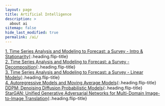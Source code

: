 ```yaml
---
layout: page
title: Artificial Intelligence
description: >
  about ai
sitemap: false
hide_last_modified: true
permalink: /ai/
---
```


[1. Time Series Analysis and Modeling to Forecast: a Survey - Intro & Stationarity]{:.heading.flip-title} \
[2. Time Series Analysis and Modeling to Forecast: a Survey - Decomposition]{:.heading.flip-title} \
[3. Time Series Analysis and Modeling to Forecast: a Survey - Linear Models]{:.heading.flip-title} \
[4. Autoregressive Models and Moving Average Models]{:.heading.flip-title} \
[DDPM: Denoising Diffusion Probabilistic Models]{:.heading.flip-title} \
[StarGAN: Unified Generative Adversarial Networks for Multi-Domain Image-to-Image Translation]{:.heading.flip-title}


[1. Time Series Analysis and Modeling to Forecast: a Survey - Intro & Stationarity]: /ai/2024-02-22-TS1
[2. Time Series Analysis and Modeling to Forecast: a Survey - Decomposition]: /ai/2024-02-24-TS2
[3. Time Series Analysis and Modeling to Forecast: a Survey - Linear Models]: /ai/2024-02-25-TS3
[4. Autoregressive Models and Moving Average Models]: /ai/2024-03-06-TS4
[DDPM: Denoising Diffusion Probabilistic Models]: /ai/2024-02-23-gm1
[StarGAN: Unified Generative Adversarial Networks for Multi-Domain Image-to-Image Translation]: /ai/2024-05-07-gm2
